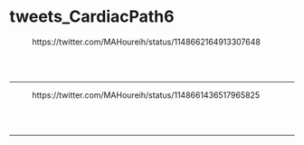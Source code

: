 # tweets_CardiacPath6


<figure class="wp-block-embed-twitter wp-block-embed is-type-rich">
<div class="wp-block-embed__wrapper">
https://twitter.com/MAHoureih/status/1148662164913307648</div></figure>
<br>
<br>
<hr>

<figure class="wp-block-embed-twitter wp-block-embed is-type-rich">
<div class="wp-block-embed__wrapper">
https://twitter.com/MAHoureih/status/1148661436517965825</div></figure>
<br>
<br>
<hr>
